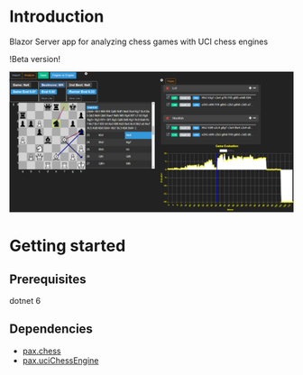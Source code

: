 # Introduction

Blazor Server app for analyzing chess games with UCI chess engines

!Beta version!

![sample pic](/images/review.png)

# Getting started
## Prerequisites
dotnet 6

## Dependencies
* [pax.chess](https://www.nuget.org/packages/pax.chess)
* [pax.uciChessEngine](https://www.nuget.org/packages/pax.uciChessEngine)
